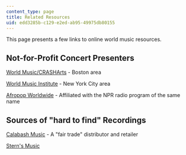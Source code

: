 ```yaml
---
content_type: page
title: Related Resources
uid: edd3285b-c129-e2ed-ab95-49975db80155
---
```


This page presents a few links to online world music resources.

Not-for-Profit Concert Presenters
---------------------------------

[World Music/CRASHArts](http://www.worldmusic.org/) - Boston area

[World Music Institute](http://www.worldmusicinstitute.org/) - New York City area

[Afropop Worldwide](http://afropop.org/) - Affiliated with the NPR radio program of the same name

Sources of "hard to find" Recordings
------------------------------------

[Calabash Music](http://www.calabashmusic.com/) - A "fair trade" distributor and retailer

[Stern's Music](http://www.sternsmusic.com/)